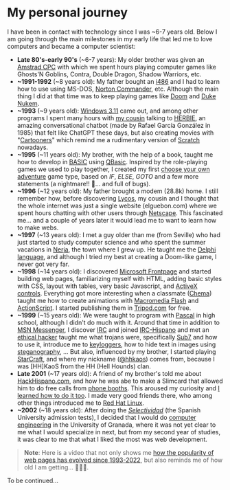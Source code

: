 # My personal journey

I have been in contact with technology since I was ~6-7 years old. Below I am going through the main milestones in my early life that led me to love computers and became a computer scientist:
* **Late 80's-early 90's** (~6-7 years): My older brother was given an [Amstrad CPC](https://en.wikipedia.org/wiki/Amstrad_CPC) with which we spent hours playing computer games like Ghosts'N Goblins, Contra, Double Dragon, Shadow Warriors, etc.
* **~1991-1992** (~8 years old): My father bought an [i486](https://en.wikipedia.org/wiki/I486) and I had to learn how to use using MS-DOS, [Norton Commander](https://en.wikipedia.org/wiki/Norton_Commander), etc. Although the main thing I did at that time was to keep playing games like [Doom](https://en.wikipedia.org/wiki/Doom_(franchise)) and [Duke Nukem](https://en.wikipedia.org/wiki/Duke_Nukem).
* **~1993** (~9 years old): [Windows 3.11](https://en.wikipedia.org/wiki/Windows_3.1x) came out, and among other programs I spent many hours with [my cousin](https://www.linkedin.com/in/pablo-perez-ortega-0a382747/) talking to [HERBIE](https://www.youtube.com/watch?v=7wSmsn5kWts), an amazing conversational chatbot (made by Rafael García González in 1985) that felt like ChatGPT these days, but also creating movies with "[Cartooners](https://www.youtube.com/watch?v=xmjRKd9E7Cw)" which remind me a rudimentary version of [Scratch](https://en.wikipedia.org/wiki/Scratch_programming_language) nowadays. 
* **~1995** (~11 years old): My brother, with the help of a book, taught me how to develop in [BASIC](https://en.wikipedia.org/wiki/BASIC) using [QBasic](https://en.wikipedia.org/wiki/QBasic). Inspired by the role-playing games we used to play together, I created my first [choose your own adventure](https://en.wikipedia.org/wiki/Choose_Your_Own_Adventure) game type, based on *IF*, *ELSE*, *GOTO* and a few more statements (a nightmare!! 🤣... and full of bugs).
* **~1996** (~12 years old): My father brought a modem (28.8k) home. I still remember how, before discovering [Lycos](https://en.wikipedia.org/wiki/Lycos), my cousin and I thought that the whole internet was just a single website (elguebon.com) where we spent hours chatting with other users through [Netscape](https://en.wikipedia.org/wiki/Netscape). This fascinated me... and a couple of years later it would lead me to want to learn how to make webs.
* **~1997** (~13 years old): I met a guy older than me (from Seville) who had just started to study computer science and who spent the summer vacations in [Nerja](https://maps.app.goo.gl/HqctuqxNHZnvxEPs7), the town where I grew up. He taught me the [Delphi language](https://en.wikipedia.org/wiki/History_of_Delphi_(software)), and although I tried my best at creating a Doom-like game, I never got very far.
* **~1998** (~14 years old): I discovered [Microsoft Frontpage](https://en.wikipedia.org/wiki/Microsoft_FrontPage) and started building web pages, familiarizing myself with HTML, adding basic styles with CSS, layout with tables, very basic Javascript, and [ActiveX controls](https://en.wikipedia.org/wiki/ActiveX). Everything got more interesting when a classmate ([Chema](https://www.linkedin.com/in/chemadiezdelcorral/)) taught me how to create animations with [Macromedia Flash](https://es.wikipedia.org/wiki/Adobe_Flash) and [ActionScript](https://es.wikipedia.org/wiki/ActionScript). I started publishing them in [Tripod.com](https://en.wikipedia.org/wiki/Tripod_(web_hosting)) for free.
* **~1999** (~15 years old): We were taught to program with [Pascal](https://en.wikipedia.org/wiki/Pascal_(programming_language)) in high school, although I didn't do much with it. Around that time in addition to [MSN Messenger](https://es.wikipedia.org/wiki/MSN_Messenger), I discover [IRC](https://es.wikipedia.org/wiki/Internet_Relay_Chat) and joined [IRC-Hispano](https://es.wikipedia.org/wiki/IRC-Hispano) and met an [ethical hacker](https://en.wikipedia.org/wiki/Hacker_ethic) taught me what trojans were, specifically [Sub7](https://en.wikipedia.org/wiki/Sub7) and how to use it, introduce me to [keyloggers](https://en.wikipedia.org/wiki/Keystroke_logging), how to hide text in images using [steganography](https://en.wikipedia.org/wiki/Steganography), ... But also, influenced by my brother, I started playing [StarCraft](https://en.wikipedia.org/wiki/StarCraft), and where my nickname ([@hhkaos](https://twitter.com/hhkaos)) comes from, because I was \[HH\]KaoS from the HH (Hell Hounds) clan.
* **Late 2001** (~17 years old): A friend of my brother's told me about [HackHispano.com](https://foro.hackhispano.com/), and how he was abe to make a Slimcard that allowed him to do free calls from [phone booths](https://commons.wikimedia.org/wiki/File:Cabina_de_tel%C3%A9fono_Telefonica_Madrid.jpg). This aroused my curiosity and [I learned how to do it too](https://foro.hackhispano.com/threads/1340-Slimcard-SMD-terminada(Componentes)). I made very good friends there, who among other things introduced me to [Red Hat Linux](https://en.wikipedia.org/wiki/Red_Hat_Linux).
* **~2002** (~18 years old): After doing the *[Selectividad](https://en.wikipedia.org/wiki/Selectividad)* (the Spanish University admission tests), I decided that I would do [computer engineering](https://en.wikipedia.org/wiki/Computer_engineering) in the University of Granada, where it was not yet clear to me what I would specialize in next, but from my second year of studies, it was clear to me that what I liked the most was web development.

 > **Note**: Here is a video that not only shows me [how the popularity of web pages has evolved since 1993-2022](https://www.youtube.com/watch?v=hNDILCdZmRo), but also reminds me of how old I am getting... 👴🏻🤣.

 To be continued...